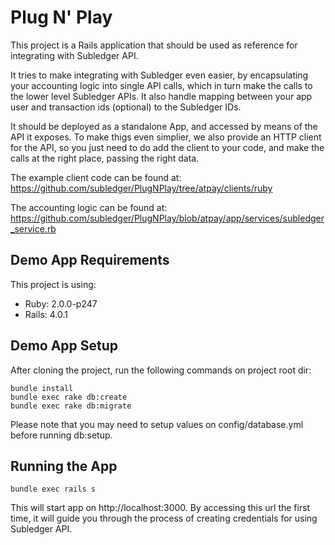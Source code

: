 # Plug N' Play

This project is a Rails application that should be used as reference for integrating with Subledger API.

It tries to make integrating with Subledger even easier, by encapsulating your accounting logic into single API calls, which in turn make the calls to the lower level Subledger APIs. It also handle mapping between your app user and transaction ids (optional) to the Subledger IDs.

It should be deployed as a standalone App, and accessed by means of the API it exposes. To make thigs even simplier, we also provide an HTTP client for the API, so you just need to do add the client to your code, and make the calls at the right place, passing the right data.

The example client code can be found at:
https://github.com/subledger/PlugNPlay/tree/atpay/clients/ruby

The accounting logic can be found at:
https://github.com/subledger/PlugNPlay/blob/atpay/app/services/subledger_service.rb


## Demo App Requirements

This project is using:

* Ruby: 2.0.0-p247
* Rails: 4.0.1 


## Demo App Setup

After cloning the project, run the following commands on project root dir:

```
bundle install
bundle exec rake db:create
bundle exec rake db:migrate
```

Please note that you may need to setup values on config/database.yml before running db:setup.


## Running the App

```
bundle exec rails s
```

This will start app on http://localhost:3000.
By accessing this url the first time, it will guide you through the process of creating credentials for using Subledger API.
